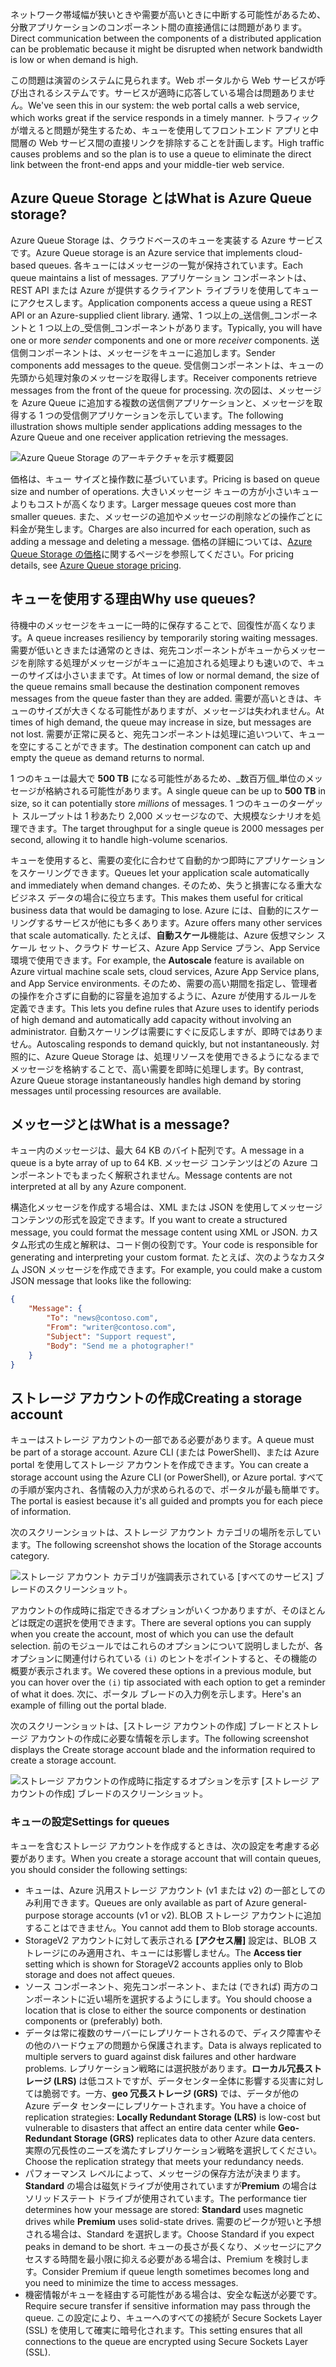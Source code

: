 <span data-ttu-id="59264-101">ネットワーク帯域幅が狭いときや需要が高いときに中断する可能性があるため、分散アプリケーションのコンポーネント間の直接通信には問題があります。</span><span class="sxs-lookup"><span data-stu-id="59264-101">Direct communication between the components of a distributed application can be problematic because it might be disrupted when network bandwidth is low or when demand is high.</span></span>

<span data-ttu-id="59264-102">この問題は演習のシステムに見られます。Web ポータルから Web サービスが呼び出されるシステムです。サービスが適時に応答している場合は問題ありません。</span><span class="sxs-lookup"><span data-stu-id="59264-102">We've seen this in our system: the web portal calls a web service, which works great if the service responds in a timely manner.</span></span> <span data-ttu-id="59264-103">トラフィックが増えると問題が発生するため、キューを使用してフロントエンド アプリと中間層の Web サービス間の直接リンクを排除することを計画します。</span><span class="sxs-lookup"><span data-stu-id="59264-103">High traffic causes problems and so the plan is to use a queue to eliminate the direct link between the front-end apps and your middle-tier web service.</span></span>

## <a name="what-is-azure-queue-storage"></a><span data-ttu-id="59264-104">Azure Queue Storage とは</span><span class="sxs-lookup"><span data-stu-id="59264-104">What is Azure Queue storage?</span></span>

<span data-ttu-id="59264-105">Azure Queue Storage は、クラウドベースのキューを実装する Azure サービスです。</span><span class="sxs-lookup"><span data-stu-id="59264-105">Azure Queue storage is an Azure service that implements cloud-based queues.</span></span> <span data-ttu-id="59264-106">各キューにはメッセージの一覧が保持されています。</span><span class="sxs-lookup"><span data-stu-id="59264-106">Each queue maintains a list of messages.</span></span> <span data-ttu-id="59264-107">アプリケーション コンポーネントは、REST API または Azure が提供するクライアント ライブラリを使用してキューにアクセスします。</span><span class="sxs-lookup"><span data-stu-id="59264-107">Application components access a queue using a REST API or an Azure-supplied client library.</span></span> <span data-ttu-id="59264-108">通常、1 つ以上の_送信側_コンポーネントと 1 つ以上の_受信側_コンポーネントがあります。</span><span class="sxs-lookup"><span data-stu-id="59264-108">Typically, you will have one or more _sender_ components and one or more _receiver_ components.</span></span> <span data-ttu-id="59264-109">送信側コンポーネントは、メッセージをキューに追加します。</span><span class="sxs-lookup"><span data-stu-id="59264-109">Sender components add messages to the queue.</span></span> <span data-ttu-id="59264-110">受信側コンポーネントは、キューの先頭から処理対象のメッセージを取得します。</span><span class="sxs-lookup"><span data-stu-id="59264-110">Receiver components retrieve messages from the front of the queue for processing.</span></span> <span data-ttu-id="59264-111">次の図は、メッセージを Azure Queue に追加する複数の送信側アプリケーションと、メッセージを取得する 1 つの受信側アプリケーションを示しています。</span><span class="sxs-lookup"><span data-stu-id="59264-111">The following illustration shows multiple sender applications adding messages to the Azure Queue and one receiver application retrieving the messages.</span></span>

![Azure Queue Storage のアーキテクチャを示す概要図](../media/2-queue-overview.png)

<span data-ttu-id="59264-113">価格は、キュー サイズと操作数に基づいています。</span><span class="sxs-lookup"><span data-stu-id="59264-113">Pricing is based on queue size and number of operations.</span></span> <span data-ttu-id="59264-114">大きいメッセージ キューの方が小さいキューよりもコストが高くなります。</span><span class="sxs-lookup"><span data-stu-id="59264-114">Larger message queues cost more than smaller queues.</span></span> <span data-ttu-id="59264-115">また、メッセージの追加やメッセージの削除などの操作ごとに料金が発生します。</span><span class="sxs-lookup"><span data-stu-id="59264-115">Charges are also incurred for each operation, such as adding a message and deleting a message.</span></span> <span data-ttu-id="59264-116">価格の詳細については、[Azure Queue Storage の価格](https://azure.microsoft.com/pricing/details/storage/queues/)に関するページを参照してください。</span><span class="sxs-lookup"><span data-stu-id="59264-116">For pricing details, see [Azure Queue storage pricing](https://azure.microsoft.com/pricing/details/storage/queues/).</span></span>

## <a name="why-use-queues"></a><span data-ttu-id="59264-117">キューを使用する理由</span><span class="sxs-lookup"><span data-stu-id="59264-117">Why use queues?</span></span>

<span data-ttu-id="59264-118">待機中のメッセージをキューに一時的に保存することで、回復性が高くなります。</span><span class="sxs-lookup"><span data-stu-id="59264-118">A queue increases resiliency by temporarily storing waiting messages.</span></span> <span data-ttu-id="59264-119">需要が低いときまたは通常のときは、宛先コンポーネントがキューからメッセージを削除する処理がメッセージがキューに追加される処理よりも速いので、キューのサイズは小さいままです。</span><span class="sxs-lookup"><span data-stu-id="59264-119">At times of low or normal demand, the size of the queue remains small because the destination component removes messages from the queue faster than they are added.</span></span> <span data-ttu-id="59264-120">需要が高いときは、キューのサイズが大きくなる可能性がありますが、メッセージは失われません。</span><span class="sxs-lookup"><span data-stu-id="59264-120">At times of high demand, the queue may increase in size, but messages are not lost.</span></span> <span data-ttu-id="59264-121">需要が正常に戻ると、宛先コンポーネントは処理に追いついて、キューを空にすることができます。</span><span class="sxs-lookup"><span data-stu-id="59264-121">The destination component can catch up and empty the queue as demand returns to normal.</span></span>

<span data-ttu-id="59264-122">1 つのキューは最大で **500 TB** になる可能性があるため、_数百万個_単位のメッセージが格納される可能性があります。</span><span class="sxs-lookup"><span data-stu-id="59264-122">A single queue can be up to **500 TB** in size, so it can potentially store _millions_ of messages.</span></span> <span data-ttu-id="59264-123">1 つのキューのターゲット スループットは 1 秒あたり 2,000 メッセージなので、大規模なシナリオを処理できます。</span><span class="sxs-lookup"><span data-stu-id="59264-123">The target throughput for a single queue is 2000 messages per second, allowing it to handle high-volume scenarios.</span></span>

<span data-ttu-id="59264-124">キューを使用すると、需要の変化に合わせて自動的かつ即時にアプリケーションをスケーリングできます。</span><span class="sxs-lookup"><span data-stu-id="59264-124">Queues let your application scale automatically and immediately when demand changes.</span></span> <span data-ttu-id="59264-125">そのため、失うと損害になる重大なビジネス データの場合に役立ちます。</span><span class="sxs-lookup"><span data-stu-id="59264-125">This makes them useful for critical business data that would be damaging to lose.</span></span> <span data-ttu-id="59264-126">Azure には、自動的にスケーリングするサービスが他にも多くあります。</span><span class="sxs-lookup"><span data-stu-id="59264-126">Azure offers many other services that scale automatically.</span></span> <span data-ttu-id="59264-127">たとえば、**自動スケール**機能は、Azure 仮想マシン スケール セット、クラウド サービス、Azure App Service プラン、App Service 環境で使用できます。</span><span class="sxs-lookup"><span data-stu-id="59264-127">For example, the **Autoscale** feature is available on Azure virtual machine scale sets, cloud services, Azure App Service plans, and App Service environments.</span></span> <span data-ttu-id="59264-128">そのため、需要の高い期間を指定し、管理者の操作を介さずに自動的に容量を追加するように、Azure が使用するルールを定義できます。</span><span class="sxs-lookup"><span data-stu-id="59264-128">This lets you define rules that Azure uses to identify periods of high demand and automatically add capacity without involving an administrator.</span></span> <span data-ttu-id="59264-129">自動スケーリングは需要にすぐに反応しますが、即時ではありません。</span><span class="sxs-lookup"><span data-stu-id="59264-129">Autoscaling responds to demand quickly, but not instantaneously.</span></span> <span data-ttu-id="59264-130">対照的に、Azure Queue Storage は、処理リソースを使用できるようになるまでメッセージを格納することで、高い需要を即時に処理します。</span><span class="sxs-lookup"><span data-stu-id="59264-130">By contrast, Azure Queue storage instantaneously handles high demand by storing messages until processing resources are available.</span></span>

## <a name="what-is-a-message"></a><span data-ttu-id="59264-131">メッセージとは</span><span class="sxs-lookup"><span data-stu-id="59264-131">What is a message?</span></span>

<span data-ttu-id="59264-132">キュー内のメッセージは、最大 64 KB のバイト配列です。</span><span class="sxs-lookup"><span data-stu-id="59264-132">A message in a queue is a byte array of up to 64 KB.</span></span> <span data-ttu-id="59264-133">メッセージ コンテンツはどの Azure コンポーネントでもまったく解釈されません。</span><span class="sxs-lookup"><span data-stu-id="59264-133">Message contents are not interpreted at all by any Azure component.</span></span>

<span data-ttu-id="59264-134">構造化メッセージを作成する場合は、XML または JSON を使用してメッセージ コンテンツの形式を設定できます。</span><span class="sxs-lookup"><span data-stu-id="59264-134">If you want to create a structured message, you could format the message content using XML or JSON.</span></span> <span data-ttu-id="59264-135">カスタム形式の生成と解釈は、コード側の役割です。</span><span class="sxs-lookup"><span data-stu-id="59264-135">Your code is responsible for generating and interpreting your custom format.</span></span> <span data-ttu-id="59264-136">たとえば、次のようなカスタム JSON メッセージを作成できます。</span><span class="sxs-lookup"><span data-stu-id="59264-136">For example, you could make a custom JSON message that looks like the following:</span></span>

```json
{
    "Message": {
        "To": "news@contoso.com",
        "From": "writer@contoso.com",
        "Subject": "Support request",
        "Body": "Send me a photographer!"
    }
}
```

## <a name="creating-a-storage-account"></a><span data-ttu-id="59264-137">ストレージ アカウントの作成</span><span class="sxs-lookup"><span data-stu-id="59264-137">Creating a storage account</span></span>

<span data-ttu-id="59264-138">キューはストレージ アカウントの一部である必要があります。</span><span class="sxs-lookup"><span data-stu-id="59264-138">A queue must be part of a storage account.</span></span> <span data-ttu-id="59264-139">Azure CLI (または PowerShell)、または Azure portal を使用してストレージ アカウントを作成できます。</span><span class="sxs-lookup"><span data-stu-id="59264-139">You can create a storage account using the Azure CLI (or PowerShell), or Azure portal.</span></span> <span data-ttu-id="59264-140">すべての手順が案内され、各情報の入力が求められるので、ポータルが最も簡単です。</span><span class="sxs-lookup"><span data-stu-id="59264-140">The portal is easiest because it's all guided and prompts you for each piece of information.</span></span> 

<span data-ttu-id="59264-141">次のスクリーンショットは、ストレージ アカウント カテゴリの場所を示しています。</span><span class="sxs-lookup"><span data-stu-id="59264-141">The following screenshot shows the location of the Storage accounts category.</span></span>

![ストレージ アカウント カテゴリが強調表示されている [すべてのサービス] ブレードのスクリーンショット。](../media/2-create-storage-account-1.png)

<span data-ttu-id="59264-143">アカウントの作成時に指定できるオプションがいくつかありますが、そのほとんどは既定の選択を使用できます。</span><span class="sxs-lookup"><span data-stu-id="59264-143">There are several options you can supply when you create the account, most of which you can use the default selection.</span></span> <span data-ttu-id="59264-144">前のモジュールではこれらのオプションについて説明しましたが、各オプションに関連付けられている `(i)` のヒントをポイントすると、その機能の概要が表示されます。</span><span class="sxs-lookup"><span data-stu-id="59264-144">We covered these options in a previous module, but you can hover over the `(i)` tip associated with each option to get a reminder of what it does.</span></span> <span data-ttu-id="59264-145">次に、ポータル ブレードの入力例を示します。</span><span class="sxs-lookup"><span data-stu-id="59264-145">Here's an example of filling out the portal blade.</span></span>

<span data-ttu-id="59264-146">次のスクリーンショットは、[ストレージ アカウントの作成] ブレードとストレージ アカウントの作成に必要な情報を示します。</span><span class="sxs-lookup"><span data-stu-id="59264-146">The following screenshot displays the Create storage account blade and the information required to create a storage account.</span></span>

![ストレージ アカウントの作成時に指定するオプションを示す [ストレージ アカウントの作成] ブレードのスクリーンショット。](../media/2-create-storage-account-2.png)

### <a name="settings-for-queues"></a><span data-ttu-id="59264-148">キューの設定</span><span class="sxs-lookup"><span data-stu-id="59264-148">Settings for queues</span></span>
<span data-ttu-id="59264-149">キューを含むストレージ アカウントを作成するときは、次の設定を考慮する必要があります。</span><span class="sxs-lookup"><span data-stu-id="59264-149">When you create a storage account that will contain queues, you should consider the following settings:</span></span>

- <span data-ttu-id="59264-150">キューは、Azure 汎用ストレージ アカウント (v1 または v2) の一部としてのみ利用できます。</span><span class="sxs-lookup"><span data-stu-id="59264-150">Queues are only available as part of Azure general-purpose storage accounts (v1 or v2).</span></span> <span data-ttu-id="59264-151">BLOB ストレージ アカウントに追加することはできません。</span><span class="sxs-lookup"><span data-stu-id="59264-151">You cannot add them to Blob storage accounts.</span></span>
- <span data-ttu-id="59264-152">StorageV2 アカウントに対して表示される **[アクセス層]** 設定は、BLOB ストレージにのみ適用され、キューには影響しません。</span><span class="sxs-lookup"><span data-stu-id="59264-152">The **Access tier** setting which is shown for StorageV2 accounts applies only to Blob storage and does not affect queues.</span></span>
- <span data-ttu-id="59264-153">ソース コンポーネント、宛先コンポーネント、または (できれば) 両方のコンポーネントに近い場所を選択するようにします。</span><span class="sxs-lookup"><span data-stu-id="59264-153">You should choose a location that is close to either the source components or destination components or (preferably) both.</span></span>
- <span data-ttu-id="59264-154">データは常に複数のサーバーにレプリケートされるので、ディスク障害やその他のハードウェアの問題から保護されます。</span><span class="sxs-lookup"><span data-stu-id="59264-154">Data is always replicated to multiple servers to guard against disk failures and other hardware problems.</span></span> <span data-ttu-id="59264-155">レプリケーション戦略には選択肢があります。**ローカル冗長ストレージ (LRS)** は低コストですが、データセンター全体に影響する災害に対しては脆弱です。一方、**geo 冗長ストレージ (GRS)** では、データが他の Azure データ センターにレプリケートされます。</span><span class="sxs-lookup"><span data-stu-id="59264-155">You have a choice of replication strategies: **Locally Redundant Storage (LRS)** is low-cost but vulnerable to disasters that affect an entire data center while **Geo-Redundant Storage (GRS)** replicates data to other Azure data centers.</span></span> <span data-ttu-id="59264-156">実際の冗長性のニーズを満たすレプリケーション戦略を選択してください。</span><span class="sxs-lookup"><span data-stu-id="59264-156">Choose the replication strategy that meets your redundancy needs.</span></span>
- <span data-ttu-id="59264-157">パフォーマンス レベルによって、メッセージの保存方法が決まります。**Standard** の場合は磁気ドライブが使用されていますが**Premium** の場合はソリッドステート ドライブが使用されています。</span><span class="sxs-lookup"><span data-stu-id="59264-157">The performance tier determines how your message are stored: **Standard** uses magnetic drives while **Premium** uses solid-state drives.</span></span> <span data-ttu-id="59264-158">需要のピークが短いと予想される場合は、Standard を選択します。</span><span class="sxs-lookup"><span data-stu-id="59264-158">Choose Standard if you expect peaks in demand to be short.</span></span> <span data-ttu-id="59264-159">キューの長さが長くなり、メッセージにアクセスする時間を最小限に抑える必要がある場合は、Premium を検討します。</span><span class="sxs-lookup"><span data-stu-id="59264-159">Consider Premium if queue length sometimes becomes long and you need to minimize the time to access messages.</span></span>
- <span data-ttu-id="59264-160">機密情報がキューを経由する可能性がある場合は、安全な転送が必要です。</span><span class="sxs-lookup"><span data-stu-id="59264-160">Require secure transfer if sensitive information may pass through the queue.</span></span> <span data-ttu-id="59264-161">この設定により、キューへのすべての接続が Secure Sockets Layer (SSL) を使用して確実に暗号化されます。</span><span class="sxs-lookup"><span data-stu-id="59264-161">This setting ensures that all connections to the queue are encrypted using Secure Sockets Layer (SSL).</span></span>